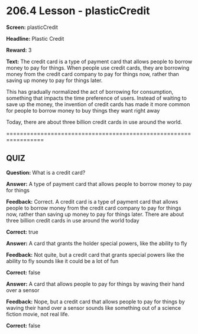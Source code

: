 # 206.4 Lesson - plasticCredit

**Screen:** plasticCredit

**Headline:** Plastic Credit

**Reward:** 3

**Text:** The credit card is a type of payment card that allows people to borrow money to pay for things. When people use credit cards, they are borrowing money from the credit card company to pay for things now, rather than saving up money to pay for things later.

This has gradually normalized the act of borrowing for consumption, something that impacts the time preference of users. Instead of waiting to save up the money, the invention of credit cards has made it more common for people to borrow money to buy things they want right away

Today, there are about three billion credit cards in use around the world.

\=================================================================

## QUIZ

**Question:** What is a credit card?

**Answer:** A type of payment card that allows people to borrow money to pay for things

**Feedback:** Correct. A credit card is a type of payment card that allows people to borrow money from the credit card company to pay for things now, rather than saving up money to pay for things later. There are about three billion credit cards in use around the world today

**Correct:** true

**Answer:** A card that grants the holder special powers, like the ability to fly

**Feedback:** Not quite, but a credit card that grants special powers like the ability to fly sounds like it could be a lot of fun

**Correct:** false

**Answer:** A card that allows people to pay for things by waving their hand over a sensor

**Feedback:** Nope, but a credit card that allows people to pay for things by waving their hand over a sensor sounds like something out of a science fiction movie, not real life.

**Correct:** false

<figure><img src="../.gitbook/assets/206-04.png" alt=""><figcaption></figcaption></figure>
